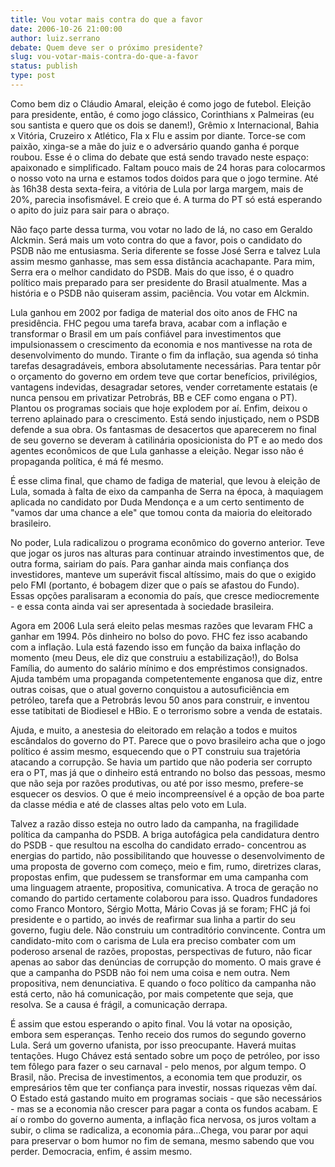 ```yaml
---
title: Vou votar mais contra do que a favor
date: 2006-10-26 21:00:00
author: luiz.serrano
debate: Quem deve ser o próximo presidente?
slug: vou-votar-mais-contra-do-que-a-favor
status: publish 
type: post
---
```


Como bem diz o Cláudio Amaral, eleição é como jogo de futebol. Eleição para presidente, então, é como jogo clássico, Corinthians x Palmeiras (eu sou santista e quero que os dois se danem!), Grêmio x Internacional, Bahia x Vitória, Cruzeiro x Atlético, Fla x Flu e assim por diante. Torce-se com paixão, xinga-se a mãe do juiz e o adversário quando ganha é porque roubou. Esse é o clima do debate que está sendo travado neste espaço: apaixonado e simplificado. Faltam pouco mais de 24 horas para colocarmos o nosso voto na urna e estamos todos doidos para que o jogo termine. Até às 16h38 desta sexta-feira, a vitória de Lula por larga margem, mais de 20%, parecia insofismável. E creio que é. A turma do PT só está esperando o apito do juiz para sair para o abraço. 
 
Não faço parte dessa turma, vou votar no lado de lá, no caso em Geraldo Alckmin. Será mais um voto contra do que a favor, pois o candidato do PSDB não me entusiasma. Seria diferente se fosse José Serra e talvez Lula assim mesmo ganhasse, mas sem essa distância acachapante. Para mim, Serra era o melhor candidato do PSDB. Mais do que isso, é o quadro político mais preparado para ser presidente do Brasil atualmente. Mas a história e o PSDB não quiseram assim, paciência. Vou votar em Alckmin. 
 
Lula ganhou em 2002 por fadiga de material dos oito anos de FHC na presidência. FHC pegou uma tarefa brava, acabar com a inflação e transformar o Brasil em um país confiável para investimentos que impulsionassem o crescimento da economia e nos mantivesse na rota de desenvolvimento do mundo. Tirante o fim da inflação, sua agenda só tinha tarefas desagradáveis, embora absolutamente necessárias. Para tentar pôr o orçamento do governo em ordem teve que cortar benefícios, privilégios, vantagens indevidas, desagradar setores, vender corretamente estatais (e nunca pensou em privatizar Petrobrás, BB e CEF como engana o PT). Plantou os programas sociais que hoje explodem por aí. Enfim, deixou o terreno aplainado para o crescimento. Está sendo injustiçado, nem o PSDB defende a sua obra. Os fantasmas de desacertos que aparecerem no final de seu governo se deveram à catilinária oposicionista do PT e ao medo dos agentes econômicos de que Lula ganhasse a eleição. Negar isso não é propaganda política, é má fé mesmo. 
 
É esse clima final, que chamo de fadiga de material, que levou à eleição de Lula, somada à falta de eixo da campanha de Serra na época, à maquiagem aplicada no candidato por Duda Mendonça e a um certo sentimento de "vamos dar uma chance a ele" que tomou conta da maioria do eleitorado brasileiro. 
 
No poder, Lula radicalizou o programa econômico do governo anterior. Teve que jogar os juros nas alturas para continuar atraindo investimentos que, de outra forma, sairiam do país. Para ganhar ainda mais confiança dos investidores, manteve um superávit fiscal altíssimo, mais do que o exigido pelo FMI (portanto, é bobagem dizer que o país se afastou do Fundo). Essas opções paralisaram a economia do país, que cresce mediocremente - e essa conta ainda vai ser apresentada à sociedade brasileira. 
 
Agora em 2006 Lula será eleito pelas mesmas razões que levaram FHC a ganhar em 1994. Pôs dinheiro no bolso do povo. FHC fez isso acabando com a inflação. Lula está fazendo isso em função da baixa inflação do momento (meu Deus, ele diz que construiu a estabilização!), do Bolsa Família, do aumento do salário mínimo e dos empréstimos consignados. Ajuda também uma propaganda competentemente enganosa que diz, entre outras coisas, que o atual governo conquistou a autosuficiência em petróleo, tarefa que a Petrobrás levou 50 anos para construir, e inventou esse tatibitati de Biodiesel e HBio. E o terrorismo sobre a venda de estatais. 
 
Ajuda, e muito, a anestesia do eleitorado em relação a todos e muitos escândalos do governo do PT. Parece que o povo brasileiro acha que o jogo político é assim mesmo, esquecendo que o PT construiu sua trajetória atacando a corrupção. Se havia um partido que não poderia ser corrupto era o PT, mas já que o dinheiro está entrando no bolso das pessoas, mesmo que não seja por razões produtivas, ou até por isso mesmo, prefere-se esquecer os desvios. O que é meio incompreensível é a opção de boa parte da classe média e até de classes altas pelo voto em Lula.
 
Talvez a razão disso esteja no outro lado da campanha, na fragilidade política da campanha do PSDB. A briga autofágica pela candidatura dentro do PSDB - que resultou na escolha do candidato errado- concentrou as energias do partido, não possibilitando que houvesse o desenvolvimento de uma proposta de governo com começo, meio e fim, rumo, diretrizes claras, propostas enfim, que pudessem se transformar em uma campanha com uma linguagem atraente, propositiva, comunicativa. A troca de geração no comando do partido certamente colaborou para isso. Quadros fundadores como Franco Montoro, Sérgio Motta, Mário Covas já se foram; FHC já foi presidente e o partido, ao invés de reafirmar sua linha a partir do seu governo, fugiu dele. Não construiu um contraditório convincente. Contra um candidato-mito com o carisma de Lula era preciso combater com um poderoso arsenal de razões, propostas, perspectivas de futuro, não ficar apenas ao sabor das denúncias de corrupção do momento. O mais grave é que a campanha do PSDB não foi nem uma coisa e nem outra. Nem propositiva, nem denunciativa. E quando o foco político da campanha não está certo, não há comunicação, por mais competente que seja, que resolva. Se a causa é frágil, a comunicação derrapa. 
 
É assim que estou esperando o apito final. Vou lá votar na oposição, embora sem esperanças. Tenho receio dos rumos do segundo governo Lula. Será um governo ufanista, por isso preocupante. Haverá muitas tentações. Hugo Chávez está sentado sobre um poço de petróleo, por isso tem fôlego para fazer o seu carnaval - pelo menos, por algum tempo. O Brasil, não. Precisa de investimentos, a economia tem que produzir, os empresários têm que ter confiança para investir, nossas riquezas vêm daí. O Estado está gastando muito em programas sociais - que são necessários - mas se a economia não crescer para pagar a conta os fundos acabam. E aí o rombo do governo aumenta, a inflação fica nervosa, os juros voltam a subir, o clima se radicaliza, a economia pára...Chega, vou parar por aqui para preservar o bom humor no fim de semana, mesmo sabendo que vou perder. Democracia, enfim, é assim mesmo.
